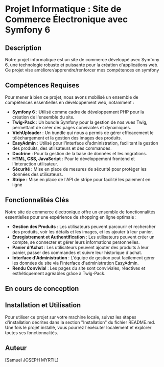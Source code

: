 # Projet Informatique : Site de Commerce Électronique avec Symfony 6

## Description

Notre projet informatique est un site de commerce développé avec Symfony 6, une technologie robuste et puissante pour la création d'applications web. Ce projet vise améliorer/apprendre/renforcer mes compétences en symfony
## Compétences Requises

Pour mener à bien ce projet, nous avons mobilisé un ensemble de compétences essentielles en développement web, notamment :

- **Symfony 6** : Utilisé comme cadre de développement PHP pour la création de l'ensemble du site.
- **Twig-Pack** : Un bundle Symfony pour la gestion de nos vues Twig, permettant de créer des pages conviviales et dynamiques.
- **VichUploader** : Un bundle qui nous a permis de gérer efficacement le téléchargement et la gestion des images des produits.
- **EasyAdmin** : Utilisé pour l'interface d'administration, facilitant la gestion des produits, des utilisateurs et des commandes.
- **Doctrine** : Pour la gestion de la base de données et les migrations.
- **HTML, CSS, JavaScript** : Pour le développement frontend et l'interaction utilisateur.
- **Sécurité** : Mise en place de mesures de sécurité pour protéger les données des utilisateurs.
- **Stripe** : Mise en place de l'API de stripe pour facilité les paiement en ligne

## Fonctionnalités Clés

Notre site de commerce électronique offre un ensemble de fonctionnalités essentielles pour une expérience de shopping en ligne optimale :

- **Gestion des Produits** : Les utilisateurs peuvent parcourir et rechercher des produits, voir les détails et les images, et les ajouter à leur panier.
- **Enregistrement et Authentification** : Les utilisateurs peuvent créer un compte, se connecter et gérer leurs informations personnelles.
- **Panier d'Achat** : Les utilisateurs peuvent ajouter des produits à leur panier, passer des commandes et suivre leur historique d'achat.
- **Interface d'Administration** : L'équipe de gestion peut facilement gérer les données du site via l'interface d'administration EasyAdmin.
- **Rendu Convivial** : Les pages du site sont conviviales, réactives et esthétiquement agréables grâce à Twig-Pack.

## En cours de conception
## Installation et Utilisation

Pour utiliser ce projet sur votre machine locale, suivez les étapes d'installation décrites dans la section "Installation" du fichier README.md. Une fois le projet installé, vous pourrez l'exécuter localement et explorer toutes ses fonctionnalités.

## Auteur

[Samuel JOSEPH MYRTIL]


